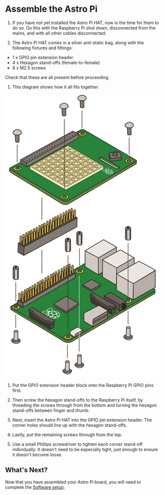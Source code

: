 # Assemble the Astro Pi

1. If you have not yet installed the Astro Pi HAT, now is the time for them to do so. Do this with the Raspberry Pi shut down, disconnected from the mains, and with all other cables disconnected.

1. The Astro Pi HAT comes in a silver anti-static bag, along with the following fixtures and fittings:

  - 1 x GPIO pin extension header
  - 4 x Hexagon stand-offs (female-to-female)
  - 8 x M2.5 screws

  Check that these are all present before proceeding.
  
1. This diagram shows how it all fits together.

  ![](images/Astro_Pi_Diagram.jpg)

1. Put the GPIO extension header block onto the Raspberry Pi GPIO pins first.

1. Then screw the hexagon stand-offs to the Raspberry Pi itself, by threading the screws through from the bottom and turning the hexagon stand-offs between finger and thumb.

1. Next, insert the Astro Pi HAT into the GPIO pin extension header. The corner holes should line up with the hexagon stand-offs.

1. Lastly, put the remaining screws through from the top.

1. Use a small Phillips screwdriver to tighten each corner stand-off individually. It doesn't need to be especially tight, just enough to ensure it doesn't become loose.

## What's Next?

Now that you have assembled your Astro Pi board, you will need to complete the [Software setup](software.md).
